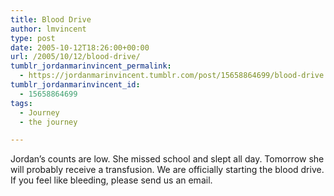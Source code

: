 ```yaml
---
title: Blood Drive
author: lmvincent
type: post
date: 2005-10-12T18:26:00+00:00
url: /2005/10/12/blood-drive/
tumblr_jordanmarinvincent_permalink:
  - https://jordanmarinvincent.tumblr.com/post/15658864699/blood-drive
tumblr_jordanmarinvincent_id:
  - 15658864699
tags:
  - Journey
  - the journey

---
```

Jordan&rsquo;s counts are low. She missed school and slept all day. Tomorrow she will probably receive a transfusion. We are officially starting the blood drive. If you feel like bleeding, please send us an email.

<div class="blogger-post-footer">
  <img loading="lazy" width="1" height="1" src="https://blogger.googleusercontent.com/tracker/9039099668816362935-5812497083540392565?l=jordansjourney2.blogspot.com" alt="" />
</div>